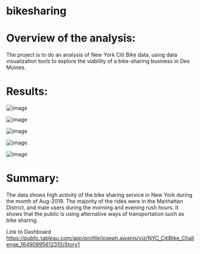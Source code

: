 # bikesharing

# Overview of the analysis: 
The project is to do an analysis of New York Citi Bike data, using data visualization tools to explore the viability 
of a bike-sharing business in Des Moines.

# Results: 

![image](https://user-images.githubusercontent.com/94503395/161632482-1e939dfd-acf0-4629-b6ee-e4f5b4b5b15c.png)

![image](https://user-images.githubusercontent.com/94503395/161632518-66cedb2f-1625-4d55-855d-2c24110f4041.png)

![image](https://user-images.githubusercontent.com/94503395/161632545-e74971e9-6771-4cb7-9328-b88f7942e9e9.png)

![image](https://user-images.githubusercontent.com/94503395/161632564-8881410c-c21f-4147-ac98-1ac9771f00e8.png)

![image](https://user-images.githubusercontent.com/94503395/161632583-339ef5c4-518f-4bdd-ad60-4f27c413e676.png)


# Summary:
The data shows high activity of the bike sharing service in New York during the month of Aug-2019.  The majority of the rides were in the
Manhattan District, and male users during the morning and evening rush hours.  It shows that the public is using alternative ways of
transportation such as bike sharing.

Link to Dashboard https://public.tableau.com/app/profile/joseph.awanis/viz/NYC_CitiBike_Challenge_16490995612310/Story1

